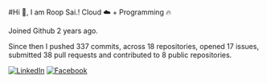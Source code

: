 #Hi 👋, I am Roop Sai.!
Cloud ☁️ + Programming 🔥 

Joined Github 2 years ago.

Since then I pushed 337 commits, across 18 repositories, opened 17 issues, submitted 38 pull requests and contributed to 8 public repositories.

[![LinkedIn](https://img.shields.io/badge/LinkedIn-blue.svg?style=for-the-badge&logo=linkedin)](https://www.linkedin.com/in/roopsai/)
[![Facebook](https://img.shields.io/badge/facebook-blue.svg?style=for-the-badge&logo=facebook&logoColor=white)](https://www.facebook.com/roopsai.surampudi.1)
